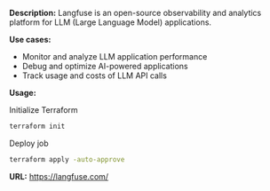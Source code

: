 **Description:** Langfuse is an open-source observability and analytics platform for LLM (Large Language Model) applications.

**Use cases:**
- Monitor and analyze LLM application performance
- Debug and optimize AI-powered applications
- Track usage and costs of LLM API calls

**Usage:**

Initialize Terraform
```sh
terraform init
```

Deploy job
```sh
terraform apply -auto-approve
```

**URL:** https://langfuse.com/